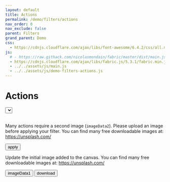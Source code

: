 ```yaml
---
layout: default
title: Actions
permalink: /demo/filters/actions
nav_order: 0
nav_exclude: false
parent: Filters
grand_parent: Demo
css:
  - https://cdnjs.cloudflare.com/ajax/libs/font-awesome/6.4.2/css/all.min.css
js:
  # - https://raw.githack.com/nicolasmondain/fabric/master/dist/main.js
  - https://cdnjs.cloudflare.com/ajax/libs/fabric.js/5.3.1/fabric.min.js
  - ../../assets/js/main.js
  - ../../assets/js/demo-filters-actions.js
---
```


<h1>Actions</h1>
<select id="actions" width="100%"></select>
<input type="number" min="-100" max="100" id="value1" width="100%" style="display:none"/>
<input type="number" min="-100" max="100" id="value2" width="100%" style="display:none"/>
<input type="file" accept="image/png;image/jpeg" id="file1" width="100%" style="display:none"/>
<input type="file" accept="image/png;image/jpeg" id="file2" width="100%" style="display:none"/>
<button class="btn" id="upload2" style="display:none">imageData2</button>
<h2 id="name" style="margin-top:0px;"></h2>
<p id="description" class="fs-2"></p>
<pre class="code-example fs-1" id="pre"></pre>
<p class="fs-2">Many actions require a second image (<code>imageData2</code>). Please upload an image before applying your filter. You can find many free downloadable images at: <a href="https://unsplash.com/fr/t/architecture-interior" target="_blank">https://unsplash.com/</a></p>
<button class="btn btn-purple" id="apply">apply</button>
<canvas width="500px;" height="1000px;" id="canvas"></canvas>
<p class="fs-2">Update the initial image added to the canvas. You can find many free downloadable images at: <a href="https://unsplash.com/fr/t/people" target="_blank">https://unsplash.com/</a></p>
<button class="btn" id="upload1">imageData1</button>
<button class="btn btn-purple" id="download">download</button>

